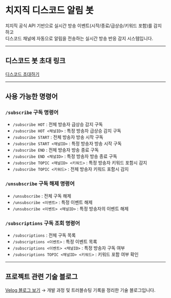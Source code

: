# 치지직 디스코드 알림 봇

치지직 공식 API 기반으로 실시간 방송 이벤트(시작/종료/급상승/키워드 포함)를 감지하고  
디스코드 채널에 자동으로 알림을 전송하는 실시간 방송 반응 감지 시스템입니다.

---

## 디스코드 봇 초대 링크

[디스코드 초대하기](https://discord.com/oauth2/authorize?client_id=1360521991580553226&permissions=2048&scope=bot%20applications.commands)

---

## 사용 가능한 명령어

### `/subscribe` 구독 명령어

- `/subscribe HOT` : 전체 방송자 급상승 감지 구독  
- `/subscribe HOT <채널ID>` : 특정 방송자 급상승 감지 구독  
- `/subscribe START` : 전체 방송자 방송 시작 구독  
- `/subscribe START <채널ID>` : 특정 방송자 방송 시작 구독  
- `/subscribe END` : 전체 방송자 방송 종료 구독  
- `/subscribe END <채널ID>` : 특정 방송자 방송 종료 구독  
- `/subscribe TOPIC <채널ID> <키워드>` : 특정 방송자 키워드 포함시 감지  
- `/subscribe TOPIC <키워드>` : 전체 방송자 키워드 포함시 감지  

### `/unsubscribe` 구독 해제 명령어

- `/unsubscribe` : 전체 구독 해제  
- `/unsubscribe <이벤트>` : 특정 이벤트 해제  
- `/unsubscribe <이벤트> <채널ID>` : 특정 방송자의 이벤트 해제  

### `/subscriptions` 구독 조회 명령어

- `/subscriptions` : 전체 구독 목록  
- `/subscriptions <이벤트>` : 특정 이벤트 목록  
- `/subscriptions <이벤트> <채널ID>` : 특정 방송자 구독 여부  
- `/subscriptions TOPIC <채널ID> <키워드>` : 키워드 포함 여부 확인  

---

## 프로젝트 관련 기술 블로그

[Velog 블로그 보기](https://velog.io/@jyhun/posts)
→ 개발 과정 및 트러블슈팅 기록을 정리한 기술 블로그입니다.
